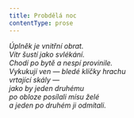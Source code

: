 ```yaml
---
title: Probdělá noc
contentType: prose
---
```


_Úplněk je vnitřní obrat.  
Vítr šustí jako svlékání.  
Chodí po bytě a nespí provinile.  
Vykukují ven — bledé klíčky hrachu  
vrtající skály —  
jako by jeden druhému  
po obloze posílali mísu želé  
a jeden po druhém ji odmítali._
